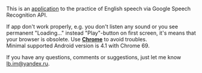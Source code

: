 This is an [application](https://little-brother.github.io/english-speech/) to the practice of English speech via Google Speech Recognition API.<br>


If app don't work properly, e.g. you don't listen any sound or you see permanent "Loading..." instead "Play"-button on first screen, it's means that your browser is obsolete.
Use <a href = "https://www.google.ru/intl/en_uk/chrome/"><b>Chrome</b></a> to avoid troubles.<br>
Minimal supported Android version is 4.1 with Chrome 69.<br>

If you have any questions, comments or suggestions, just let me know <a href="mailto:lb.im@yandex.ru?subject=English speech site">lb.im@yandex.ru</a>. 